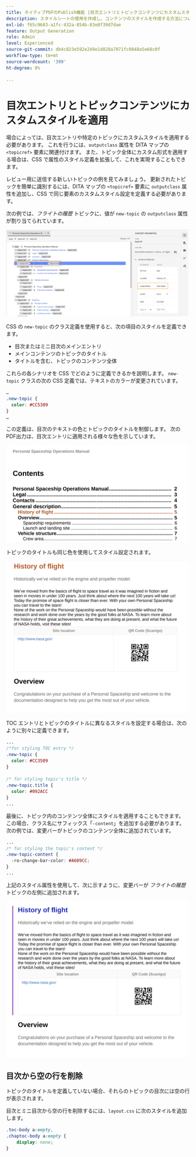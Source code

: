 ```yaml
---
title: ネイティブPDFのPublish機能 |目次エントリとトピックコンテンツにカスタムスタイルを適用
description: スタイルシートの使用を作成し、コンテンツのスタイルを作成する方法について説明します。
exl-id: f65c9683-a1fc-432a-854b-83e8f39d7dae
feature: Output Generation
role: Admin
level: Experienced
source-git-commit: db4c823e592e249e1d828a7071fc0848a5e68c0f
workflow-type: tm+mt
source-wordcount: '399'
ht-degree: 0%

---
```


# 目次エントリとトピックコンテンツにカスタムスタイルを適用

場合によっては、目次エントリや特定のトピックにカスタムスタイルを適用する必要があります。 これを行うには、`outputclass` 属性を DITA マップの `<topicref>` 要素に関連付けます。 また、トピック全体にカスタム形式を適用する場合は、CSS で属性のスタイル定義を拡張して、これを実現することもできます。

レビュー用に送信する新しいトピックの例を見てみましょう。 更新されたトピックを簡単に識別するには、DITA マップの `<topicref>` 要素に `outputclass` 属性を追加し、CSS で同じ要素のカスタムスタイル設定を定義する必要があります。

次の例では、*フライトの履歴* トピックに、値が `new-topic` の `outputclass` 属性が割り当てられています。

<img src="./assets/new-topic-attribute-in-map.png" width="500">

CSS の `new-topic` のクラス定義を使用すると、次の項目のスタイルを定義できます。
* 目次またはミニ目次のメインエントリ
* メインコンテンツのトピックのタイトル
* タイトルを含む、トピックのコンテンツ全体

これらの各シナリオを CSS でどのように定義できるかを説明します。 `new-topic` クラスの次の CSS 定義では、テキストのカラーが変更されています。

```css
…
.new-topic {
  color: #CC5309
}
…
```

この定義は、目次のテキストの色とトピックのタイトルを制御します。 次のPDF出力は、目次エントリに適用される様々な色を示しています。

<img src="./assets/pdf-output-toc-entry.jpg" width="500">

トピックのタイトルも同じ色を使用してスタイル設定されます。

<img src="./assets/pdf-output-topic-title.jpg" width="500">

TOC エントリとトピックのタイトルに異なるスタイルを設定する場合は、次のように別々に定義できます。

```css
...
/*for styling TOC entry */
.new-topic {
  color: #CC3509
}

/* for styling topic's title */
.new-topic.title {
  color: #092ACC
}
...
```

最後に、トピック内のコンテンツ全体にスタイルを適用することもできます。 この場合、クラス名にサフィックス「`-content`」を追加する必要があります。 次の例では、変更バーがトピックのコンテンツ全体に追加されています。

```css
...
/* for styling the topic's content */
.new-topic-content {
  -ro-change-bar-color: #A609CC;
}
...
```

上記のスタイル属性を使用して、次に示すように、変更バーが *フライトの履歴* トピックの左側に追加されます。

<img src="./assets/pdf-output-topic-content.jpg" width="500">

## 目次から空の行を削除

トピックのタイトルを定義していない場合、それらのトピックの目次には空の行が表示されます。

目次とミニ目次から空の行を削除するには、`layout.css` に次のスタイルを追加します。

```css
.toc-body a:empty,
.chaptoc-body a:empty {
    display: none;
} 
```

